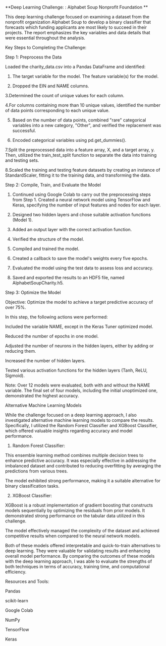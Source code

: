 
**Deep Learning Challenge: : Alphabet Soup Nonprofit Foundation
**

This deep learning challenge focused on examining a dataset from the nonprofit organization Alphabet Soup to develop a binary classifier that forecasts which funding applicants are most likely to succeed in their projects. The report emphasizes the key variables and data details that were essential throughout the analysis.




Key Steps to Completing the Challenge:

Step 1: Preprocess the Data

Loaded the charity_data.csv into a Pandas DataFrame and identified:

1. The target variable for the model.
The feature variable(s) for the model.


2. Dropped the EIN and NAME columns.


3.Determined the count of unique values for each column.



4.For columns containing more than 10 unique values, identified the number of data points corresponding to each unique value.



5. Based on the number of data points, combined "rare" categorical variables into a new category, "Other", and verified the replacement was successful.


6. Encoded categorical variables using pd.get_dummies().



7.Split the preprocessed data into a feature array, X, and a target array, y. Then, utilized the train_test_split function to separate the data into training and testing sets.



8.Scaled the training and testing feature datasets by creating an instance of StandardScaler, fitting it to the training data, and transforming the data.





Step 2: Compile, Train, and Evaluate the Model

1. Continued using Google Colab to carry out the preprocessing steps from Step 1. Created a neural network model using TensorFlow and Keras, specifying the number of input features and nodes for each layer.



2. Designed two hidden layers and chose suitable activation functions (Model 1).



3. Added an output layer with the correct activation function.

4. Verified the structure of the model.


5. Compiled and trained the model.


6. Created a callback to save the model's weights every five epochs.


7. Evaluated the model using the test data to assess loss and accuracy.


8. Saved and exported the results to an HDF5 file, named AlphabetSoupCharity.h5.



Step 3: Optimize the Model


Objective: Optimize the model to achieve a target predictive accuracy of over 75%.

In this step, the following actions were performed:


Included the variable NAME, except in the Keras Tuner optimized model.

Reduced the number of epochs in one model.

Adjusted the number of neurons in the hidden layers, either by adding or reducing them.

Increased the number of hidden layers.

Tested various activation functions for the hidden layers (Tanh, ReLU, Sigmoid).

Note: Over 12 models were evaluated, both with and without the NAME variable. The final set of four models, including the initial unoptimized one, demonstrated the highest accuracy.



Alternative Machine Learning Models

While the challenge focused on a deep learning approach, I also investigated alternative machine learning models to compare the results. Specifically, I utilized the Random Forest Classifier and XGBoost Classifier, which offered valuable insights regarding accuracy and model performance.


1. Random Forest Classifier:

This ensemble learning method combines multiple decision trees to enhance predictive accuracy. It was especially effective in addressing the imbalanced dataset and contributed to reducing overfitting by averaging the predictions from various trees.



The model exhibited strong performance, making it a suitable alternative for binary classification tasks.




2. XGBoost Classifier:

XGBoost is a robust implementation of gradient boosting that constructs models sequentially by optimizing the residuals from prior models. It demonstrated strong performance on the tabular data utilized in this challenge.


The model effectively managed the complexity of the dataset and achieved competitive results when compared to the neural network models.


Both of these models offered interpretable and quick-to-train alternatives to deep learning. They were valuable for validating results and enhancing overall model performance. By comparing the outcomes of these models with the deep learning approach, I was able to evaluate the strengths of both techniques in terms of accuracy, training time, and computational efficiency.



Resources and Tools:


Pandas

scikit-learn


Google Colab

NumPy

TensorFlow

Keras



